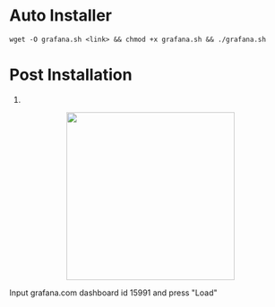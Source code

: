 # Auto Installer
```
wget -O grafana.sh <link> && chmod +x grafana.sh && ./grafana.sh
```

# Post Installation

1.
<p align="center">
  <img height="300" height="auto" src="/images/160622455-09af4fbf-2efb-4afb-a8f8-57a2b247f705.png">
</div>



Input grafana.com dashboard id 15991 and press "Load"
